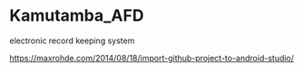 # Kamutamba_AFD
electronic record keeping system

https://maxrohde.com/2014/08/18/import-github-project-to-android-studio/
